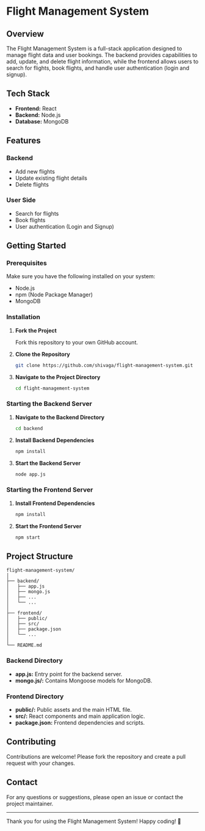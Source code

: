 # Flight Management System

## Overview

The Flight Management System is a full-stack application designed to manage flight data and user bookings. The backend provides capabilities to add, update, and delete flight information, while the frontend allows users to search for flights, book flights, and handle user authentication (login and signup).

## Tech Stack

- **Frontend:** React
- **Backend:** Node.js
- **Database:** MongoDB

## Features

### Backend
- Add new flights
- Update existing flight details
- Delete flights

### User Side
- Search for flights
- Book flights
- User authentication (Login and Signup)

## Getting Started

### Prerequisites

Make sure you have the following installed on your system:
- Node.js
- npm (Node Package Manager)
- MongoDB

### Installation

1. **Fork the Project**

   Fork this repository to your own GitHub account.

2. **Clone the Repository**

   ```bash
   git clone https://github.com/shivaga/flight-management-system.git
   ```

3. **Navigate to the Project Directory**

   ```bash
   cd flight-management-system
   ```

### Starting the Backend Server

1. **Navigate to the Backend Directory**

   ```bash
   cd backend
   ```

2. **Install Backend Dependencies**

   ```bash
   npm install
   ```

3. **Start the Backend Server**

   ```bash
   node app.js
   ```

### Starting the Frontend Server

1. **Install Frontend Dependencies**

   ```bash
   npm install
   ```

2. **Start the Frontend Server**

   ```bash
   npm start
   ```

## Project Structure

```
flight-management-system/
│
├── backend/
│   ├── app.js
│   ├── mongo.js
│   ├── ...
│   └── ...
│
├── frontend/
│   ├── public/
│   ├── src/
│   ├── package.json
│   └── ...
│
└── README.md
```

### Backend Directory

- **app.js:** Entry point for the backend server.
- **mongo.js/:** Contains Mongoose models for MongoDB.

### Frontend Directory

- **public/:** Public assets and the main HTML file.
- **src/:** React components and main application logic.
- **package.json:** Frontend dependencies and scripts.

## Contributing

Contributions are welcome! Please fork the repository and create a pull request with your changes.

## Contact

For any questions or suggestions, please open an issue or contact the project maintainer.

---

Thank you for using the Flight Management System! Happy coding! 🚀